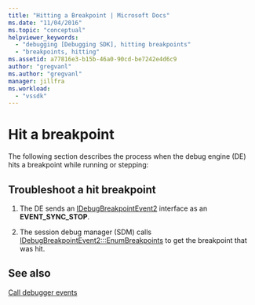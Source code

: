 ```yaml
---
title: "Hitting a Breakpoint | Microsoft Docs"
ms.date: "11/04/2016"
ms.topic: "conceptual"
helpviewer_keywords: 
  - "debugging [Debugging SDK], hitting breakpoints"
  - "breakpoints, hitting"
ms.assetid: a77816e3-b15b-46a0-90cd-be7242e4d6c9
author: "gregvanl"
ms.author: "gregvanl"
manager: jillfra
ms.workload: 
  - "vssdk"
---
```

# Hit a breakpoint
The following section describes the process when the debug engine (DE) hits a breakpoint while running or stepping:  
  
## Troubleshoot a hit breakpoint  
  
1.  The DE sends an [IDebugBreakpointEvent2](../../extensibility/debugger/reference/idebugbreakpointevent2.md) interface as an **EVENT_SYNC_STOP**.  
  
2.  The session debug manager (SDM) calls [IDebugBreakpointEvent2:::EnumBreakpoints](../../extensibility/debugger/reference/idebugbreakpointevent2-enumbreakpoints.md) to get the breakpoint that was hit.  
  
## See also  
 [Call debugger events](../../extensibility/debugger/calling-debugger-events.md)